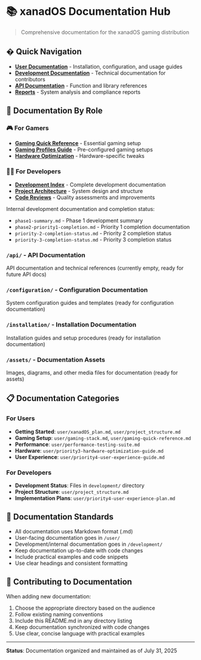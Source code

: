 # 📚 xanadOS Documentation Hub

> Comprehensive documentation for the xanadOS gaming distribution

## � Quick Navigation

- **[User Documentation](user/)** - Installation, configuration, and usage guides
- **[Development Documentation](development/)** - Technical documentation for contributors
- **[API Documentation](api/)** - Function and library references
- **[Reports](reports/)** - System analysis and compliance reports

## 🎯 Documentation By Role

### 🎮 For Gamers
- **[Gaming Quick Reference](user/gaming-quick-reference.md)** - Essential gaming setup
- **[Gaming Profiles Guide](user/gaming-profiles-guide.md)** - Pre-configured gaming setups
- **[Hardware Optimization](user/hardware-optimization-guide.md)** - Hardware-specific tweaks

### 👨‍💻 For Developers
- **[Development Index](development/README.md)** - Complete development documentation
- **[Project Architecture](development/architecture/)** - System design and structure
- **[Code Reviews](development/reviews/)** - Quality assessments and improvements

Internal development documentation and completion status:

- `phase1-summary.md` - Phase 1 development summary
- `phase2-priority1-completion.md` - Priority 1 completion documentation
- `priority-2-completion-status.md` - Priority 2 completion status
- `priority-3-completion-status.md` - Priority 3 completion status

### `/api/` - API Documentation

API documentation and technical references (currently empty, ready for future API docs)

### `/configuration/` - Configuration Documentation

System configuration guides and templates (ready for configuration documentation)

### `/installation/` - Installation Documentation

Installation guides and setup procedures (ready for installation documentation)

### `/assets/` - Documentation Assets

Images, diagrams, and other media files for documentation (ready for assets)

## 📋 Documentation Categories

### For Users

- **Getting Started**: `user/xanadOS_plan.md`, `user/project_structure.md`
- **Gaming Setup**: `user/gaming-stack.md`, `user/gaming-quick-reference.md`
- **Performance**: `user/performance-testing-suite.md`
- **Hardware**: `user/priority3-hardware-optimization-guide.md`
- **User Experience**: `user/priority4-user-experience-guide.md`

### For Developers

- **Development Status**: Files in `development/` directory
- **Project Structure**: `user/project_structure.md`
- **Implementation Plans**: `user/priority4-user-experience-plan.md`

## 🔄 Documentation Standards

- All documentation uses Markdown format (.md)
- User-facing documentation goes in `/user/`
- Development/internal documentation goes in `/development/`
- Keep documentation up-to-date with code changes
- Include practical examples and code snippets
- Use clear headings and consistent formatting

## 📝 Contributing to Documentation

When adding new documentation:

1. Choose the appropriate directory based on the audience
2. Follow existing naming conventions
3. Include this README.md in any directory listing
4. Keep documentation synchronized with code changes
5. Use clear, concise language with practical examples

---

**Status**: Documentation organized and maintained as of July 31, 2025
